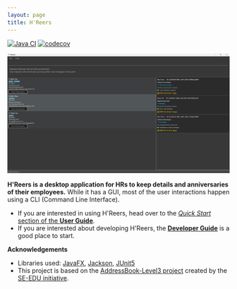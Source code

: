 ```yaml
---
layout: page
title: H'Reers
---
```


[![Java CI](https://github.com/AY2425S2-CS2103T-F12-4/tp/actions/workflows/gradle.yml/badge.svg)](https://github.com/AY2425S2-CS2103T-F12-4/tp/actions/workflows/gradle.yml)
[![codecov](https://codecov.io/gh/nus-cs2103-AY2425S2/tp/graph/badge.svg?token=WSB76KOM78)](https://codecov.io/gh/nus-cs2103-AY2425S2/tp)

![Ui](images/Ui.png)

**H'Reers is a desktop application for HRs to keep details and anniversaries of their employees.** While it has a GUI, most of the user interactions happen using a CLI (Command Line Interface).

* If you are interested in using H'Reers, head over to the [_Quick Start_ section of the **User Guide**](https://ay2425s2-cs2103t-f12-4.github.io/tp/UserGuide.html).
* If you are interested about developing H'Reers, the [**Developer Guide**](https://ay2425s2-cs2103t-f12-4.github.io/tp/DeveloperGuide.html) is a good place to start.


**Acknowledgements**

* Libraries used: [JavaFX](https://openjfx.io/), [Jackson](https://github.com/FasterXML/jackson), [JUnit5](https://github.com/junit-team/junit5)
* This project is based on the [AddressBook-Level3 project](https://github.com/se-edu/addressbook-level3) created by the [SE-EDU initiative](https://se-education.org).

